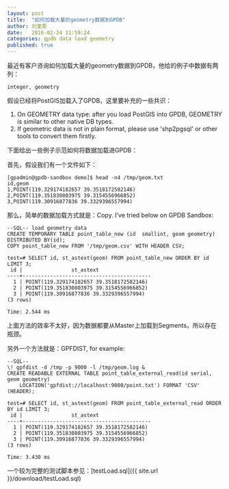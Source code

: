 ```yaml
---
layout: post
title:  "如何加载大量的geometry数据到GPDB"
author: 刘奎恩
date:   2016-02-24 11:59:24
categories: gpdb data load geometry
published: true
---
```


最近有客户咨询如何加载大量的geometry数据到GPDB，他给的例子中数据有两列：

	integer, geometry

假设已经将PostGIS加载入了GPDB，这里要补充的一些共识：
1. On GEOMETRY data type: after you load PostGIS into GPDB, GEOMETRY is similar to other native DB types.
2. If geometric data is not in plain format, please use 'shp2pgsql' or other tools to convert them firstly.

下面给出一些例子示范如何将数据加载进GPDB：

首先，假设我们有一个文件如下：
```
[gpadmin@gpdb-sandbox demo]$ head -n4 /tmp/geom.txt
id,geom
1,POINT(119.329174182657 39.3518172582146)
2,POINT(119.351830803975 39.3154556966852)
3,POINT(119.30916877836 39.3329396557994)
```

那么，简单的数据加载方式就是：Copy. I've tried below on GPDB Sandbox:

```
--SQL-- load geometry data
CREATE TEMPORARY TABLE point_table_new (id  smallint, geom geometry) DISTRIBUTED BY(id);
COPY point_table_new FROM '/tmp/geom.csv' WITH HEADER CSV;

test=# SELECT id, st_astext(geom) FROM point_table_new ORDER BY id LIMIT 3;
 id |                st_astext
----+------------------------------------------
  1 | POINT(119.329174182657 39.3518172582146)
  2 | POINT(119.351830803975 39.3154556966852)
  3 | POINT(119.30916877836 39.3329396557994)
(3 rows)

Time: 2.544 ms
```

上面方法的效率不太好，因为数据都要从Master上加载到Segments，所以存在瓶颈。

另外一个方法就是：GPFDIST, for example:

```
--SQL--
\! gpfdist -d /tmp -p 9000 -l /tmp/geom.log &
CREATE READABLE EXTERNAL TABLE point_table_external_read(id serial, geom geometry)
    LOCATION('gpfdist://localhost:9000/point.txt') FORMAT 'CSV' (HEADER);

test=# SELECT id, st_astext(geom) FROM point_table_external_read ORDER BY id LIMIT 3;
 id |                st_astext
----+------------------------------------------
  1 | POINT(119.329174182657 39.3518172582146)
  2 | POINT(119.351830803975 39.3154556966852)
  3 | POINT(119.30916877836 39.3329396557994)
(3 rows)

Time: 3.430 ms
```

一个较为完整的测试脚本参见：[testLoad.sql]({{ site.url }}/download/testLoad.sql)
